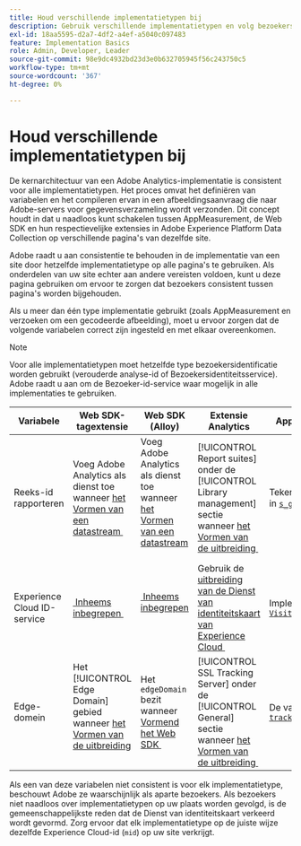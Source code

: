 ```yaml
---
title: Houd verschillende implementatietypen bij
description: Gebruik verschillende implementatietypen en volg bezoekers naadloos tussen hen.
exl-id: 18aa5595-d2a7-4df2-a4ef-a5040c097483
feature: Implementation Basics
role: Admin, Developer, Leader
source-git-commit: 98e9dc4932bd23d3e0b632705945f56c243750c5
workflow-type: tm+mt
source-wordcount: '367'
ht-degree: 0%

---
```


# Houd verschillende implementatietypen bij

De kernarchitectuur van een Adobe Analytics-implementatie is consistent voor alle implementatietypen. Het proces omvat het definiëren van variabelen en het compileren ervan in een afbeeldingsaanvraag die naar Adobe-servers voor gegevensverzameling wordt verzonden. Dit concept houdt in dat u naadloos kunt schakelen tussen AppMeasurement, de Web SDK en hun respectievelijke extensies in Adobe Experience Platform Data Collection op verschillende pagina&#39;s van dezelfde site.

Adobe raadt u aan consistentie te behouden in de implementatie van een site door hetzelfde implementatietype op alle pagina&#39;s te gebruiken. Als onderdelen van uw site echter aan andere vereisten voldoen, kunt u deze pagina gebruiken om ervoor te zorgen dat bezoekers consistent tussen pagina&#39;s worden bijgehouden.

Als u meer dan één type implementatie gebruikt (zoals AppMeasurement en verzoeken om een gecodeerde afbeelding), moet u ervoor zorgen dat de volgende variabelen correct zijn ingesteld en met elkaar overeenkomen.

>[!NOTE]
>
>Voor alle implementatietypen moet hetzelfde type bezoekersidentificatie worden gebruikt (verouderde analyse-id of Bezoekersidentiteitsservice). Adobe raadt u aan om de Bezoeker-id-service waar mogelijk in alle implementaties te gebruiken.

| Variabele | Web SDK-tagextensie | Web SDK (Alloy) | Extensie Analytics | AppMeasurement | Hardcoded image request |
|---|---|---|---|---|---|
| Reeks-id rapporteren | Voeg Adobe Analytics als dienst toe wanneer [&#x200B; het Vormen van een datastream &#x200B;](https://experienceleague.adobe.com/nl/docs/experience-platform/datastreams/configure) | Voeg Adobe Analytics als dienst toe wanneer [&#x200B; het Vormen van een datastream &#x200B;](https://experienceleague.adobe.com/nl/docs/experience-platform/datastreams/configure) | [!UICONTROL Report suites] onder de [!UICONTROL Library management] sectie wanneer [&#x200B; het Vormen van de uitbreiding &#x200B;](https://experienceleague.adobe.com/nl/docs/experience-platform/tags/extensions/client/analytics/overview) | Tekenreeksargument in [`s_gi`](../vars/functions/s-gi.md) | Deel van de URL `pathname` (na `/b/ss/`) |
| Experience Cloud ID-service | [&#x200B; Inheems inbegrepen &#x200B;](web-sdk-extension.md) | [&#x200B; Inheems inbegrepen &#x200B;](alloy.md) | Gebruik de [&#x200B; uitbreiding van de Dienst van identiteitskaart van Experience Cloud &#x200B;](analytics-extension.md) | Implementeren [`VisitorAPI.js`](appmeasurement.md) | Maak a [&#x200B; afzonderlijke vraag aan de Dienst van identiteitskaart &#x200B;](https://experienceleague.adobe.com/nl/docs/id-service/using/implementation/direct-integration) om gewenste identiteitskaart te verkrijgen en `mid` in het vraagkoord te omvatten |
| Edge-domein | Het [!UICONTROL Edge Domain] gebied wanneer [&#x200B; het Vormen van de uitbreiding &#x200B;](https://experienceleague.adobe.com/nl/docs/experience-platform/tags/extensions/client/web-sdk/web-sdk-extension-configuration) | Het `edgeDomain` bezit wanneer [&#x200B; Vormend het Web SDK &#x200B;](https://experienceleague.adobe.com/nl/docs/experience-platform/web-sdk/commands/configure/overview) | [!UICONTROL SSL Tracking Server] onder de [!UICONTROL General] sectie wanneer [&#x200B; het Vormen van de uitbreiding &#x200B;](https://experienceleague.adobe.com/nl/docs/experience-platform/tags/extensions/client/analytics/overview) | De variabele [`trackingServerSecure`](../vars/config-vars/trackingserversecure.md) | De `hostname` van de URL van de afbeeldingsaanvraag |

Als een van deze variabelen niet consistent is voor elk implementatietype, beschouwt Adobe ze waarschijnlijk als aparte bezoekers. Als bezoekers niet naadloos over implementatietypen op uw plaats worden gevolgd, is de gemeenschappelijkste reden dat de Dienst van identiteitskaart verkeerd wordt gevormd. Zorg ervoor dat elk implementatietype op de juiste wijze dezelfde Experience Cloud-id (`mid`) op uw site verkrijgt.
